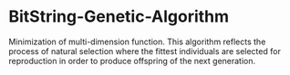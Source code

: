 # BitString-Genetic-Algorithm
Minimization of multi-dimension function.  This algorithm reflects the process of natural selection where the fittest individuals are selected for reproduction in order to produce offspring of the next generation.
